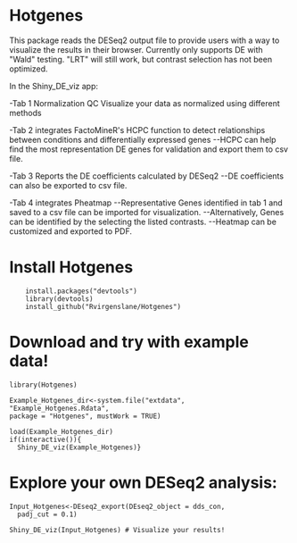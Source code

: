 # Hotgenes
This package reads the DESeq2 output file to provide 
users with a way to visualize the results in their 
browser. Currently only supports DE with "Wald" testing. 
"LRT" will still work, but contrast selection has not been optimized. 

In the Shiny_DE_viz app:

-Tab 1 Normalization QC
Visualize your data as normalized using different methods

-Tab 2 integrates FactoMineR's HCPC function to 
detect relationships between conditions and differentially expressed genes
--HCPC can help find the most representation DE genes for validation 
and export them to csv file.

-Tab 3 Reports the DE coefficients calculated by DESeq2
--DE coefficients can also be exported to csv file.

-Tab 4 integrates Pheatmap
--Representative Genes identified in tab 1 and saved to 
a csv file can be imported for visualization.
--Alternatively, Genes can be identified by the selecting the listed contrasts.
--Heatmap can be customized and exported to PDF.

# Install Hotgenes
        install.packages("devtools")
        library(devtools)
        install_github("Rvirgenslane/Hotgenes")

# Download and try with example data!
    library(Hotgenes)

    Example_Hotgenes_dir<-system.file("extdata",
    "Example_Hotgenes.Rdata",
    package = "Hotgenes", mustWork = TRUE)

    load(Example_Hotgenes_dir)
    if(interactive()){
      Shiny_DE_viz(Example_Hotgenes)}

# Explore your own DESeq2 analysis:
    Input_Hotgenes<-DEseq2_export(DEseq2_object = dds_con,
      padj_cut = 0.1)

    Shiny_DE_viz(Input_Hotgenes) # Visualize your results!
